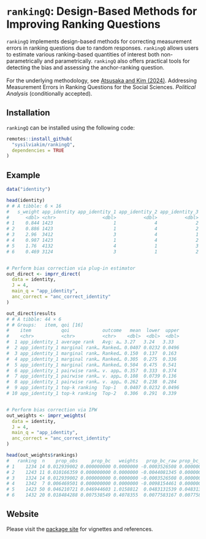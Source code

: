 # `rankingQ`: Design-Based Methods for Improving Ranking Questions

`rankingQ` implements design-based methods for correcting measurement errors in ranking questions due to random responses. `rankingQ` allows users to estimate various ranking-based quantities of interest both non-parametrically and parametrically. `rankingQ` also offers practical tools for detecting the bias and assessing the anchor-ranking question.\
\
For the underlying methodology, see [Atsusaka and Kim (2024)](https://osf.io/3ys8x). Addressing Measurement Errors in Ranking Questions for the Social Sciences. *Political Analysis* (conditionally accepted).

## Installation

`rankingQ` can be installed using the following code:

``` r
remotes::install_github(
  "sysilviakim/rankingQ",
  dependencies = TRUE
)
```

## Example

``` r
data("identity")

head(identity)
# # A tibble: 6 × 16
#   s_weight app_identity app_identity_1 app_identity_2 app_identity_3 app_identity_4
#      <dbl> <chr>                 <dbl>          <dbl>          <dbl>          <dbl>
# 1    0.844 1423                      1              4              2              3
# 2    0.886 1423                      1              4              2              3
# 3    2.96  3412                      3              4              1              2
# 4    0.987 1423                      1              4              2              3
# 5    1.76  4132                      4              1              3              2
# 6    0.469 3124                      3              1              2              4


# Perform bias correction via plug-in estimator
out_direct <- imprr_direct(
  data = identity,
  J = 4, 
  main_q = "app_identity", 
  anc_correct = "anc_correct_identity"
)

out_direct$results
# # A tibble: 44 × 6
# # Groups:   item, qoi [16]
#    item           qoi            outcome   mean  lower  upper
#    <chr>          <chr>          <chr>    <dbl>  <dbl>  <dbl>
#  1 app_identity_1 average rank   Avg: a… 3.27   3.24   3.33  
#  2 app_identity_1 marginal rank… Ranked… 0.0407 0.0232 0.0496
#  3 app_identity_1 marginal rank… Ranked… 0.150  0.137  0.163 
#  4 app_identity_1 marginal rank… Ranked… 0.305  0.275  0.336 
#  5 app_identity_1 marginal rank… Ranked… 0.504  0.475  0.541 
#  6 app_identity_1 pairwise rank… v. app… 0.357  0.333  0.374 
#  7 app_identity_1 pairwise rank… v. app… 0.108  0.0739 0.136 
#  8 app_identity_1 pairwise rank… v. app… 0.262  0.238  0.284 
#  9 app_identity_1 top-k ranking  Top-1   0.0407 0.0232 0.0496
# 10 app_identity_1 top-k ranking  Top-2   0.306  0.291  0.339


# Perform bias correction via IPW
out_weights <- imprr_weights(
  data = identity,
  J = 4,
  main_q = "app_identity",
  anc_correct = "anc_correct_identity"
)

head(out_weights$rankings)
#   ranking  n    prop_obs     prop_bc   weights   prop_bc_raw prop_bc_adj
# 1    1234 14 0.012939002 0.000000000 0.0000000 -0.0003526508 0.000000000
# 2    1243 11 0.010166359 0.000000000 0.0000000 -0.0044081345 0.000000000
# 3    1324 14 0.012939002 0.000000000 0.0000000 -0.0003526508 0.000000000
# 4    1342  7 0.006469501 0.000000000 0.0000000 -0.0098154461 0.000000000
# 5    1423 50 0.046210721 0.046944603 1.0158812  0.0483131539 0.048313154
# 6    1432 20 0.018484288 0.007538549 0.4078355  0.0077583167 0.007758317
```

## Website

Please visit the [package site](https://sysilviakim.com/rankingQ/) for vignettes and references.
